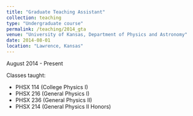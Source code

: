 ```yaml
---
title: "Graduate Teaching Assistant"
collection: teaching
type: "Undergraduate course"
permalink: /teaching/2014_gta
venue: "University of Kansas, Department of Physics and Astronomy"
date: 2014-08-01
location: "Lawrence, Kansas"
---
```


August​ ​2014 ​-​ ​Present

Classes taught: 
* PHSX 114 (College Physics I) 
* PHSX 216 (General Physics I)
* PHSX 236 (General Physics II) 
* PHSX 214 (General Physics II Honors)
